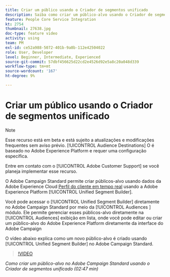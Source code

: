 ```yaml
---
title: Criar um público usando o Criador de segmentos unificado
description: Saiba como criar um público-alvo usando o Criador de segmentos unificado
feature: People Core Service Integration
kt: 2754
thumbnail: 27638.jpg
doc-type: feature video
activity: using
team: PM
exl-id: ce52a988-5072-401b-9a8b-112e42504022
role: User, Developer
level: Beginner, Intermediate, Experienced
source-git-commit: 57dbf456625d22cd2e4526d92e5a8c20a048d339
workflow-type: tm+mt
source-wordcount: '167'
ht-degree: 9%

---
```


# Criar um público usando o Criador de segmentos unificado

>[!NOTE]
>
>Esse recurso está em beta e está sujeito a atualizações e modificações frequentes sem aviso prévio. [!UICONTROL Audience Destinations] O é baseado no Adobe Experience Platform e requer uma configuração específica.
>
>Entre em contato com o [!UICONTROL Adobe Customer Support] se você planeja implementar esse recurso.

O Adobe Campaign Standard permite criar públicos-alvo usando dados da Adobe Experience Cloud [Perfil do cliente em tempo real](https://experienceleague.adobe.com/docs/platform-learn/tutorials/profiles/understanding-the-real-time-customer-profile.html?lang=en) usando a Adobe Experience Platform [!UICONTROL Unified Segment Builder].

Você pode acessar o [!UICONTROL Unified Segment Builder] diretamente no Adobe Campaign Standard por meio da [!UICONTROL Audiences ] módulo. Ele permite gerenciar esses públicos-alvo diretamente na [!UICONTROL Audiences] exibição em lista, onde você pode editar ou criar um público-alvo do Adobe Experience Platform diretamente da interface do Adobe Campaign

O vídeo abaixo explica como um novo público-alvo é criado usando [!UICONTROL Unified Segment Builder] no Adobe Campaign Standard.

>[!VIDEO](https://video.tv.adobe.com/v/27638?quality=12)

*Como criar um público-alvo no Adobe Campaign Standard usando o Criador de segmentos unificado (02:47 min)*
